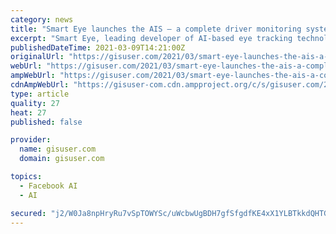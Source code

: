```yaml
---
category: news
title: "Smart Eye launches the AIS – a complete driver monitoring system for the automotive aftermarket"
excerpt: "Smart Eye, leading developer of AI-based eye tracking technology, breaks new ground with the launch of the AIS. After more than two decades of delivering eye tracking software to the automotive industry,"
publishedDateTime: 2021-03-09T14:21:00Z
originalUrl: "https://gisuser.com/2021/03/smart-eye-launches-the-ais-a-complete-driver-monitoring-system-for-the-automotive-aftermarket/"
webUrl: "https://gisuser.com/2021/03/smart-eye-launches-the-ais-a-complete-driver-monitoring-system-for-the-automotive-aftermarket/"
ampWebUrl: "https://gisuser.com/2021/03/smart-eye-launches-the-ais-a-complete-driver-monitoring-system-for-the-automotive-aftermarket/amp/"
cdnAmpWebUrl: "https://gisuser-com.cdn.ampproject.org/c/s/gisuser.com/2021/03/smart-eye-launches-the-ais-a-complete-driver-monitoring-system-for-the-automotive-aftermarket/amp/"
type: article
quality: 27
heat: 27
published: false

provider:
  name: gisuser.com
  domain: gisuser.com

topics:
  - Facebook AI
  - AI

secured: "j2/W0Ja8npHryRu7vSpTOWYSc/uWcbwUgBDH7gfSfgdfKE4xX1YLBTkkdQHTGRqILLccJMvSAs4heSEKE//wEsP38WV3dhMqkX7jzenn/IpO8Du4egIuE6H/2JlFYJPTqgj+3rn5qT+qIUAPQdTQNG8oKHSPXZqFtYoKB/jQ9InJUU+vI7aXJ4BZ0eXOgZe76d9H2LMfJN7oMtpz4gD+cklnwMZfv89mshI79KTQ+zZCcZDAoeDJhICU/aYLUpH7VK4bl7BpBe98vnAAuvfLzsvGO5itDh5NPh0fYUQ7tENb/HtXGYyNf2RQOm+G1EQfxMWIdj/XVGZi6gc2I3UNfYZUshK3i4oSWxmWWko3Ue0=;/I2/gz6Cb6B66ilC25BBxQ=="
---
```


